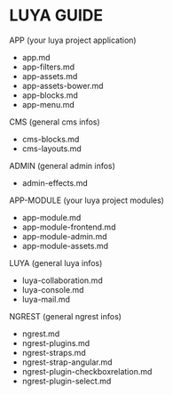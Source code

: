 LUYA GUIDE
==========

APP (your luya project application)
- app.md
- app-filters.md
- app-assets.md
- app-assets-bower.md
- app-blocks.md
- app-menu.md

CMS (general cms infos)
- cms-blocks.md
- cms-layouts.md

ADMIN (general admin infos)
- admin-effects.md

APP-MODULE (your luya project modules)
- app-module.md
- app-module-frontend.md
- app-module-admin.md
- app-module-assets.md

LUYA (general luya infos)
- luya-collaboration.md
- luya-console.md
- luya-mail.md

NGREST (general ngrest infos)
- ngrest.md
- ngrest-plugins.md
- ngrest-straps.md
- ngrest-strap-angular.md
- ngrest-plugin-checkboxrelation.md
- ngrest-plugin-select.md
